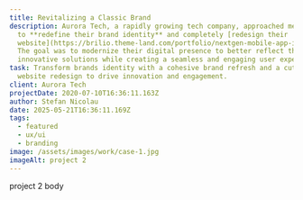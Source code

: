 ```yaml
---
title: Revitalizing a Classic Brand
description: Aurora Tech, a rapidly growing tech company, approached me
  to **redefine their brand identity** and completely [redesign their
  website](https://brilio.theme-land.com/portfolio/nextgen-mobile-app-interface/#).
  The goal was to modernize their digital presence to better reflect their
  innovative solutions while creating a seamless and engaging user experience.
task: Transform brands identity with a cohesive brand refresh and a cutting-edge
  website redesign to drive innovation and engagement.
client: Aurora Tech
projectDate: 2020-07-10T16:36:11.163Z
author: Stefan Nicolau
date: 2025-05-21T16:36:11.169Z
tags:
  - featured
  - ux/ui
  - branding
image: /assets/images/work/case-1.jpg
imageAlt: project 2
---
```

p﻿roject 2 body